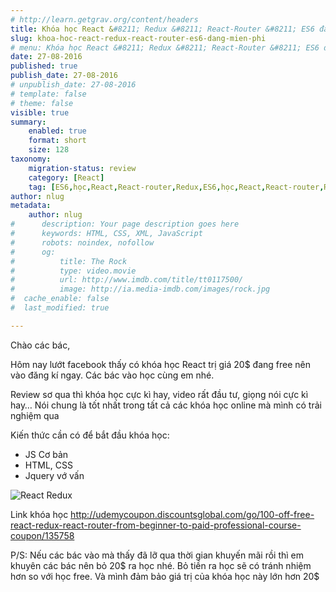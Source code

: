 ```yaml
---
# http://learn.getgrav.org/content/headers
title: Khóa học React &#8211; Redux &#8211; React-Router &#8211; ES6 đang miễn phí
slug: khoa-hoc-react-redux-react-router-es6-dang-mien-phi
# menu: Khóa học React &#8211; Redux &#8211; React-Router &#8211; ES6 đang miễn phí
date: 27-08-2016
published: true
publish_date: 27-08-2016
# unpublish_date: 27-08-2016
# template: false
# theme: false
visible: true
summary:
    enabled: true
    format: short
    size: 128
taxonomy:
    migration-status: review
    category: [React]
    tag: [ES6,học,React,React-router,Redux,ES6,học,React,React-router,Redux]
author: nlug
metadata:
    author: nlug
#      description: Your page description goes here
#      keywords: HTML, CSS, XML, JavaScript
#      robots: noindex, nofollow
#      og:
#          title: The Rock
#          type: video.movie
#          url: http://www.imdb.com/title/tt0117500/
#          image: http://ia.media-imdb.com/images/rock.jpg
#  cache_enable: false
#  last_modified: true

---
```


Chào các bác,

Hôm nay lướt facebook thấy có khóa học React trị giá 20$ đang free nên vào đăng kí ngay. Các bác vào học cùng em nhé.

Review sơ qua thì khóa học cực kì hay, video rất đầu tư, giọng nói cực kì hay… Nói chung là tốt nhất trong tất cả các khóa học online mà mình có trải nghiệm qua

Kiến thức cần có để bắt đầu khóa học:

- JS Cơ bản
- HTML, CSS
- Jquery vớ vấn

![React Redux](http://cuthanh.com/wp-content/uploads/2016/08/React-Redux.jpg)

Link khóa học <http://udemycoupon.discountsglobal.com/go/100-off-free-react-redux-react-router-from-beginner-to-paid-professional-course-coupon/135758>

P/S: Nếu các bác vào mà thấy đã lỡ qua thời gian khuyến mãi rồi thì em khuyên các bác nên bỏ 20$ ra học nhé. Bỏ tiền ra học sẽ có tránh nhiệm hơn so với học free. Và mình đảm bảo giá trị của khóa học này lớn hơn 20$